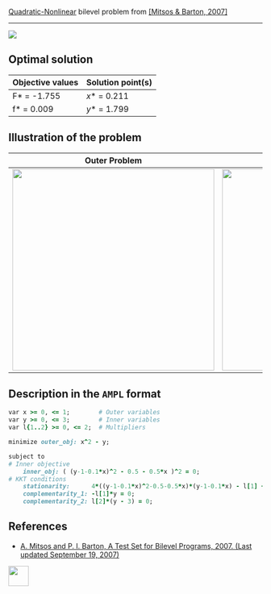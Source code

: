 [Quadratic-Nonlinear](/BASBLib/QP-NLP-problems) bilevel problem from [\[Mitsos & Barton, 2007\]][Mitsos & Barton, 2007]

---

![](https://github.com/basblsolver/BASBLib/wiki/images/mb_2007_23_eq.jpg)

## Optimal solution

Objective values   | Solution point(s) |
------------------ | ----------------- |
F* = -1.755        | _x_* = 0.211      |
f* =  0.009        | _y_* = 1.799      |

## Illustration of the problem

Outer Problem    | Inner Problem    |
---------------- | ---------------- |
<img src="https://github.com/basblsolver/BASBLib/wiki/images/mb_2007_23_outer.jpg" width="400"> | <img src="https://github.com/basblsolver/BASBLib/wiki/images/mb_2007_23_inner.jpg" width="400"> |

## Description in the `AMPL` format

```ruby
var x >= 0, <= 1;        # Outer variables
var y >= 0, <= 3;        # Inner variables
var l{1..2} >= 0, <= 2;  # Multipliers

minimize outer_obj: x^2 - y;

subject to
# Inner objective
    inner_obj: ( (y-1-0.1*x)^2 - 0.5 - 0.5*x )^2 = 0;
# KKT conditions
    stationarity:      4*((y-1-0.1*x)^2-0.5-0.5*x)*(y-1-0.1*x) - l[1] + l[2] = 0;
    complementarity_1: -l[1]*y = 0;
    complementarity_2: l[2]*(y - 3) = 0;
```

##  References

 - [A. Mitsos and P. I. Barton, A Test Set for Bilevel Programs, 2007. (Last updated September 19, 2007)](https://www.researchgate.net/publication/228455291_A_test_set_for_bilevel_programs)

[<img src="http://www.interupgrade.com/images/pfeil-backbutton.png" width="40" height="40">](/BASBLib/QP-NLP-problems "Back to summary of QP-NLP bilevel problems")

[Mitsos & Barton, 2007]: https://www.researchgate.net/publication/228455291_A_test_set_for_bilevel_programs